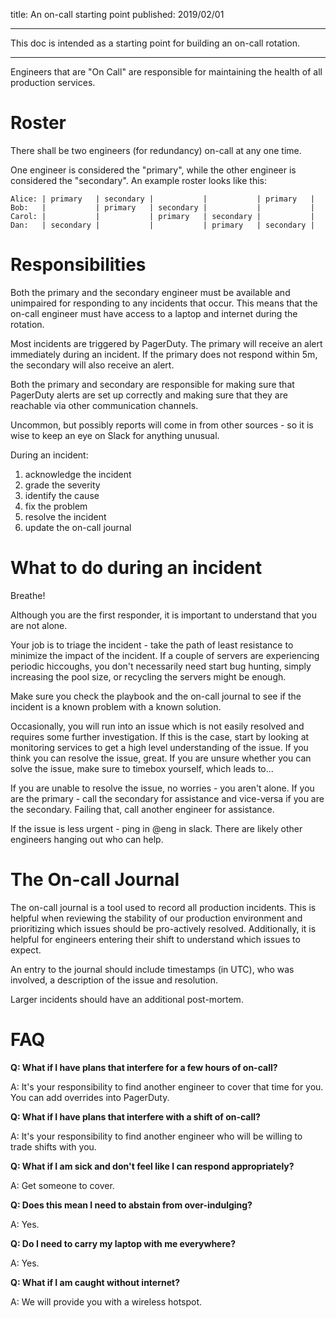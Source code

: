title: An on-call starting point
published: 2019/02/01

---

This doc is intended as a starting point for building an on-call rotation.

---

Engineers that are "On Call" are responsible for maintaining the health of all
production services.

Roster
======

There shall be two engineers (for redundancy) on-call at any one time.

One engineer is considered the "primary", while the other engineer is
considered the "secondary". An example roster looks like this:

```
Alice: | primary   | secondary |           |           | primary   |
Bob:   |           | primary   | secondary |           |           |
Carol: |           |           | primary   | secondary |           |
Dan:   | secondary |           |           | primary   | secondary |
```

Responsibilities
================

Both the primary and the secondary engineer must be available and unimpaired
for responding to any incidents that occur. This means that the on-call
engineer must have access to a laptop and internet during the rotation.

Most incidents are triggered by PagerDuty. The primary will receive an alert
immediately during an incident. If the primary does not respond within 5m, the
secondary will also receive an alert.

Both the primary and secondary are responsible for making sure that PagerDuty
alerts are set up correctly and making sure that they are reachable via other
communication channels.

Uncommon, but possibly reports will come in from other sources - so it is wise
to keep an eye on Slack for anything unusual.

During an incident:
1. acknowledge the incident
2. grade the severity
3. identify the cause
4. fix the problem
5. resolve the incident
6. update the on-call journal

What to do during an incident
=============================

Breathe!

Although you are the first responder, it is important to understand that you
are not alone.

Your job is to triage the incident - take the path of least resistance to
minimize the impact of the incident. If a couple of servers are experiencing
periodic hiccoughs, you don't necessarily need start bug hunting, simply
increasing the pool size, or recycling the servers might be enough.

Make sure you check the playbook and the on-call journal to see if the incident
is a known problem with a known solution.

Occasionally, you will run into an issue which is not easily resolved and
requires some further investigation. If this is the case, start by looking at
monitoring services to get a high level understanding of the issue. If you
think you can resolve the issue, great. If you are unsure whether you can solve
the issue, make sure to timebox yourself, which leads to...

If you are unable to resolve the issue, no worries - you aren't alone. If you
are the primary - call the secondary for assistance and vice-versa if you are
the secondary. Failing that, call another engineer for assistance.

If the issue is less urgent - ping in @eng in slack. There are likely other
engineers hanging out who can help.

The On-call Journal
===================

The on-call journal is a tool used to record all production incidents. This is
helpful when reviewing the stability of our production environment and
prioritizing which issues should be pro-actively resolved. Additionally, it is
helpful for engineers entering their shift to understand which issues to
expect.

An entry to the journal should include timestamps (in UTC), who was involved, a
description of the issue and resolution.

Larger incidents should have an additional post-mortem.

FAQ
===

**Q: What if I have plans that interfere for a few hours of on-call?**

A: It's your responsibility to find another engineer to cover that time for
you. You can add overrides into PagerDuty.

**Q: What if I have plans that interfere with a shift of on-call?**

A: It's your responsibility to find another engineer who will be willing to
trade shifts with you.

**Q: What if I am sick and don't feel like I can respond appropriately?**

A: Get someone to cover.

**Q: Does this mean I need to abstain from over-indulging?**

A: Yes.

**Q: Do I need to carry my laptop with me everywhere?**

A: Yes.

**Q: What if I am caught without internet?**

A: We will provide you with a wireless hotspot.
